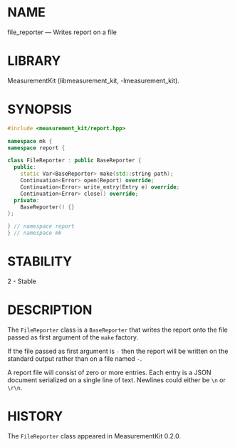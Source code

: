 # NAME
file_reporter &mdash; Writes report on a file

# LIBRARY
MeasurementKit (libmeasurement_kit, -lmeasurement_kit).

# SYNOPSIS
```C++
#include <measurement_kit/report.hpp>

namespace mk {
namespace report {

class FileReporter : public BaseReporter {
  public:
    static Var<BaseReporter> make(std::string path);
    Continuation<Error> open(Report) override;
    Continuation<Error> write_entry(Entry e) override;
    Continuation<Error> close() override;
  private:
    BaseReporter() {}
};

} // namespace report
} // namespace mk
```

# STABILITY

2 - Stable

# DESCRIPTION

The `FileReporter` class is a `BaseReporter` that writes the report onto the
file passed as first argument of the `make` factory.

If the file passed as first argument is `-` then the report will be
written on the standard output rather than on a file named `-`.

A report file will consist of zero or more entries. Each entry is a JSON
document serialized on a single line of text. Newlines could either be `\n`
or `\r\n`.

# HISTORY

The `FileReporter` class appeared in MeasurementKit 0.2.0.
